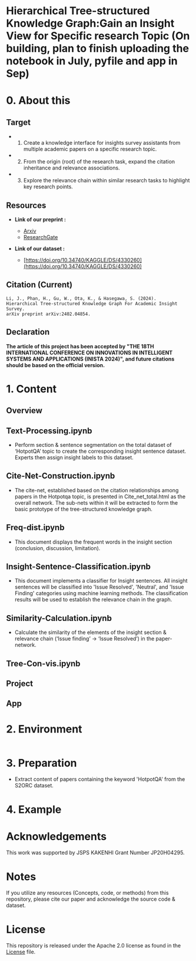 # Hierarchical Tree-structured Knowledge Graph:Gain an Insight View for Specific research Topic (On building, plan to finish uploading the notebook in July,  pyfile and app in Sep)


# 0. About this 
## Target
- 1. Create a knowledge interface for insights survey assistants from multiple academic papers on a specific research topic. 
- 2. From the origin (root) of the research task, expand the citation inheritance and relevance associations. 
- 3. Explore the relevance chain within similar research tasks to highlight key research points.

## Resources
- **Link of our preprint :** 
	- [Arxiv](https://arxiv.org/abs/2402.04854)
	- [ResearchGate](https://www.researchgate.net/publication/378339313_Hierarchical_Tree-structured_Knowledge_Graph_For_Academic_Insight_Survey)

- **Link of our dataset :**
	- [https://doi.org/10.34740/KAGGLE/DS/4330260](https://doi.org/10.34740/KAGGLE/DS/4330260)

## Citation (Current)
```
Li, J., Phan, H., Gu, W., Ota, K., & Hasegawa, S. (2024). 
Hierarchical Tree-structured Knowledge Graph For Academic Insight Survey. 
arXiv preprint arXiv:2402.04854.
```
	
## Declaration 
**The article of this project has been accepted by "THE 18TH INTERNATIONAL CONFERENCE ON INNOVATIONS IN INTELLIGENT SYSTEMS AND APPLICATIONS (INISTA 2024)", and future citations should be based on the official version.**

# 1. Content 
## Overview

## Text-Processing.ipynb 
- Perform section & sentence segmentation on the total dataset of ‘HotpotQA’ topic to create the corresponding insight sentence dataset. Experts then assign insight labels to this dataset.

## Cite-Net-Construction.ipynb
- The cite-net, established based on the citation relationships among papers in the Hotpotqa topic, is presented in Cite_net_total.html as the overall network. The sub-nets within it will be extracted to form the basic prototype of the tree-structured knowledge graph.

## Freq-dist.ipynb
- This document displays the frequent words in the insight section (conclusion, discussion, limitation).

## Insight-Sentence-Classification.ipynb
- This document implements a classifier for Insight sentences. All insight sentences will be classified into 'Issue Resolved', 'Neutral', and 'Issue Finding' categories using machine learning methods. The classification results will be used to establish the relevance chain in the graph.

## Similarity-Calculation.ipynb
- Calculate the similarity of the elements of the insight section & relevance chain (‘Issue finding’ → ‘Issue Resolved’) in the paper-network.

## Tree-Con-vis.ipynb

## Project
## App


# 2. Environment
```python
```

# 3. Preparation
- Extract content of papers containing the keyword 'HotpotQA' from the S2ORC dataset.


# 4. Example


# Acknowledgements
This work was supported by JSPS KAKENHI Grant Number JP20H04295.

# Notes 

If you utilize any resources (Concepts, code, or methods) from this repository, please cite our paper and acknowledge the source code & dataset.

# License
This repository is released under the Apache 2.0 license as found in the [License](https://github.com/Hasegawa-lab-JAIST/LI_JINGHONG_Hierarchical-Tree-structured-Knowledge-Graph-For-Academic-Insight-Survey/blob/main/LICENSE) file.


